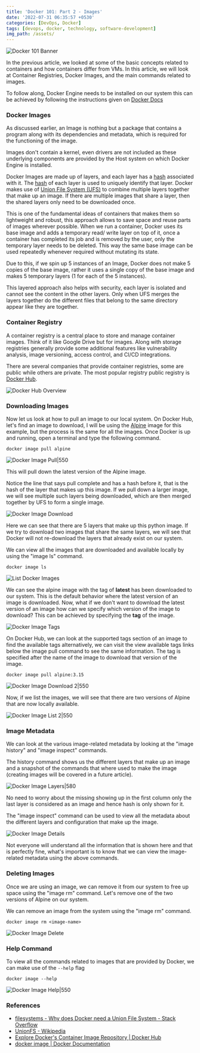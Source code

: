 ```yaml
---
title: 'Docker 101: Part 2 - Images'
date: '2022-07-31 06:35:57 +0530'
categories: [DevOps, Docker]
tags: [devops, docker, technology, software-development]
img_path: /assets/
---
```


![Docker 101 Banner](images/docker-images/docker-101-banner.png)

In the previous article, we looked at some of the basic concepts related to containers and how containers differ from VMs. In this article, we will look at Container Registries, Docker Images, and the main commands related to images.

To follow along, Docker Engine needs to be installed on our system this can be achieved by following the instructions given on [Docker Docs](https://docs.docker.com/engine/install/)

### Docker Images

As discussed earlier, an Image is nothing but a package that contains a program along with its dependencies and metadata, which is required for the functioning of the image.

Images don't contain a kernel, even drivers are not included as these underlying components are provided by the Host system on which Docker Engine is installed.

Docker Images are made up of layers, and each layer has a [hash](https://www.sentinelone.com/cybersecurity-101/hashing/) associated with it. The [hash](https://www.sentinelone.com/cybersecurity-101/hashing/) of each layer is used to uniquely identify that layer. Docker makes use of [Union File System (UFS)](https://stackoverflow.com/questions/32775594/why-does-docker-need-a-union-file-system) to combine multiple layers together that make up an image. If there are multiple images that share a layer, then the shared layers only need to be downloaded once.

This is one of the fundamental ideas of containers that makes them so lightweight and robust, this approach allows to save space and reuse parts of images wherever possible. When we run a container, Docker uses its base image and adds a temporary read/ write layer on top of it, once a container has completed its job and is removed by the user, only the temporary layer needs to be deleted. This way the same base image can be used repeatedly whenever required without mutating its state.

Due to this, if we spin up 5 instances of an Image, Docker does not make 5 copies of the base image, rather it uses a single copy of the base image and makes 5 temporary layers (1 for each of the 5 instances).

This layered approach also helps with security, each layer is isolated and cannot see the content in the other layers. Only when UFS merges the layers together do the different files that belong to the same directory appear like they are together.

### Container Registry

A container registry is a central place to store and manage container images. Think of it like Google Drive but for images. Along with storage registries generally provide some additional features like vulnerability analysis, image versioning, access control, and CI/CD integrations.

There are several companies that provide container registries, some are public while others are private. The most popular registry public registry is [Docker Hub](https://hub.docker.com/search?q=&type=image).

![Docker Hub Overview](images/docker-images/docker-hub-overview.png)

### Downloading Images

Now let us look at how to pull an image to our local system. On Docker Hub, let's find an image to download, I will be using the [Alpine](https://hub.docker.com/_/alpine) image for this example, but the process is the same for all the images. Once Docker is up and running, open a terminal and type the following command.

```
docker image pull alpine
```

![Docker Image Pull|550](images/docker-images/docker-image-pull.png)

This will pull down the latest version of the Alpine image.

Notice the line that says pull complete and has a hash before it, that is the hash of the layer that makes up this image. If we pull down a larger image, we will see multiple such layers being downloaded, which are then merged together by UFS to form a single image.

![Docker Image Download](images/docker-images/docker-image-download.png)

Here we can see that there are 5 layers that make up this python image. If we try to download two images that share the same layers, we will see that Docker will not re-download the layers that already exist on our system.

We can view all the images that are downloaded and available locally by using the "image ls" command.

```
docker image ls
```

![List Docker Images](images/docker-images/docker-image-list.png)

We can see the alpine image with the tag of **latest** has been downloaded to our system. This is the default behavior where the latest version of an image is downloaded. Now, what if we don't want to download the latest version of an image how can we specify which version of the image to download? This can be achieved by specifying the **tag** of the image.

![Docker Image Tags](images/docker-images/docker-image-tags.png)

On Docker Hub, we can look at the supported tags section of an image to find the available tags alternatively, we can visit the view available tags links below the image pull command to see the same information. The tag is specified after the name of the image to download that version of the image.

```
docker image pull alpine:3.15
```

![Docker Image Download 2|550](images/docker-images/docker-image-download-2.png)

Now, if we list the images, we will see that there are two versions of Alpine that are now locally available.

![Docker Image List 2|550](images/docker-images/docker-image-list-2.png)

### Image Metadata

We can look at the various image-related metadata by looking at the "image history" and "image inspect" commands.

The history command shows us the different layers that make up an image and a snapshot of the commands that where used to make the image (creating images will be covered in a future article).

![Docker Image Layers|580](images/docker-images/docker-image-layers.png)

No need to worry about the missing showing up in the first column only the last layer is considered as an image and hence hash is only shown for it.

The "image inspect" command can be used to view all the metadata about the different layers and configuration that make up the image.

![Docker Image Details](images/docker-images/docker-image-details.png)

Not everyone will understand all the information that is shown here and that is perfectly fine, what's important is to know that we can view the image-related metadata using the above commands.

### Deleting Images

Once we are using an image, we can remove it from our system to free up space using the "image rm" command. Let's remove one of the two versions of Alpine on our system.

We can remove an image from the system using the "image rm" command.

```
docker image rm <image-name>
```

![Docker Image Delete](images/docker-images/docker-image-delete.png)

### Help Command

To view all the commands related to images that are provided by Docker, we can make use of the `--help` flag

```
docker image --help
```

![Docker Image Help|550](images/docker-images/docker-image-help.png)

### References

*   [filesystems - Why does Docker need a Union File System - Stack Overflow](https://stackoverflow.com/questions/32775594/why-does-docker-need-a-union-file-system)
*   [UnionFS - Wikipedia](https://en.wikipedia.org/wiki/UnionFS)
*   [Explore Docker's Container Image Repository \| Docker Hub](https://hub.docker.com/search?q=&type=image)
*   [docker image \| Docker Documentation](https://docs.docker.com/engine/reference/commandline/image/)